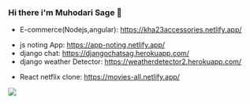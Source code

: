 ### Hi there i'm Muhodari Sage 👋

- E-commerce(Nodejs,angular): https://kha23accessories.netlify.app/   
<!-- - E-commerce(Django , vue): https://django-shoe-e-commerce.netlify.app/                                                                                                              -->
<!-- - save picture app: https://savepicture.netlify.app/ -->
<!-- - vue-simple routing: https://msage-vue-routing.netlify.app/ -->
<!-- - vue RFID-transaction app: https://gitash-rfid-nodemcu.netlify.app/ -->
<!-- - django rest framework: http://ec2-13-59-87-224.us-east-2.compute.amazonaws.com/api/ -->
- js noting App: https://app-noting.netlify.app/
- django chat: https://djangochatsag.herokuapp.com/
- django weather Detector: https://weatherdetector2.herokuapp.com/
<!-- - portifolio: https://muhodari.vercel.app/ -->
- React netflix clone: https://movies-all.netlify.app/

![](https://visitor-badge.laobi.icu/badge?page_id=Muhodari.Muhodari)



<!-- ![Top Langs](https://github-readme-stats.vercel.app/api/top-langs/?username=Muhodari&theme=tokyonight) -->
